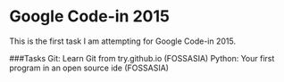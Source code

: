 # Google Code-in 2015
This is the first task I am attempting for Google Code-in 2015.

###Tasks
Git: Learn Git from try.github.io (FOSSASIA)
Python: Your first program in an open source ide (FOSSASIA)
